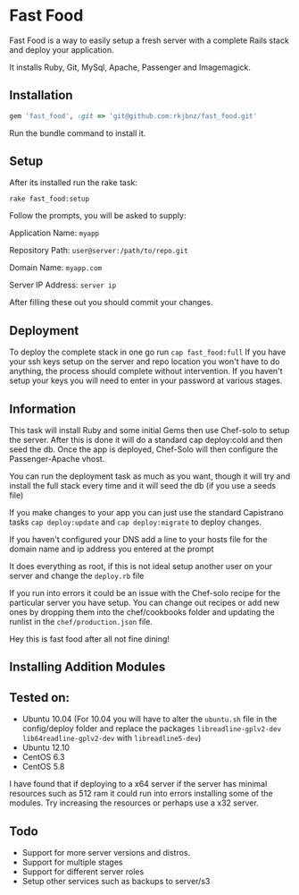 # Fast Food

Fast Food is a way to easily setup a fresh server with a complete Rails stack and deploy your application.

It installs Ruby, Git, MySql, Apache, Passenger and Imagemagick.

## Installation    

```ruby
gem 'fast_food', :git => 'git@github.com:rkjbnz/fast_food.git'
```

Run the bundle command to install it.

## Setup

After its installed run the rake task:

```console
rake fast_food:setup
```

Follow the prompts, you will be asked to supply:

Application Name: `myapp`

Repository Path: `user@server:/path/to/repo.git`

Domain Name: `myapp.com`

Server IP Address: `server ip`

After filling these out you should commit your changes.

## Deployment

To deploy the complete stack in one go run `cap fast_food:full` If you have your ssh keys setup on the server and repo location you won't have to do anything, the process should complete without intervention. If you haven't setup your keys you will need to enter in your password at various stages.

## Information

This task will install Ruby and some initial Gems then use Chef-solo to setup the server. After this is done it will do a standard cap deploy:cold and then seed the db. Once the app is deployed, Chef-Solo will then configure the Passenger-Apache vhost.

You can run the deployment task as much as you want, though it will try and install the full stack every time and it will seed the db (if you use a seeds file)

If you make changes to your app you can just use the standard Capistrano tasks `cap deploy:update` and `cap deploy:migrate` to deploy changes.

If you haven't configured your DNS add a line to your hosts file for the domain name and ip address you entered at the prompt

It does everything as root, if this is not ideal setup another user on your server and change the `deploy.rb` file

If you run into errors it could be an issue with the Chef-solo recipe for the particular server you have setup. You can change out recipes or add new ones by dropping them into the chef/cookbooks folder and updating the runlist in the `chef/production.json` file.

Hey this is fast food after all not fine dining!

## Installing Addition Modules



## Tested on:

* Ubuntu 10.04 (For 10.04 you will have to alter the `ubuntu.sh` file in the config/deploy folder and replace the packages `libreadline-gplv2-dev lib64readline-gplv2-dev` with `libreadline5-dev`)
* Ubuntu 12.10 
* CentOS 6.3
* CentOS 5.8

I have found that if deploying to a x64 server if the server has minimal resources such as 512 ram it could run into errors installing some of the modules. Try increasing the resources or perhaps use a x32 server.

## Todo

* Support for more server versions and distros.
* Support for multiple stages
* Support for different server roles
* Setup other services such as backups to server/s3
